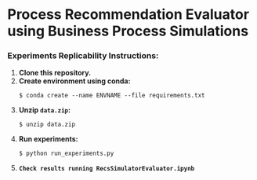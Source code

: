 # Process Recommendation Evaluator using Business Process Simulations

### Experiments Replicability Instructions:
<ol>
    <li>
        <strong>Clone this repository.</strong>
    </li>
    <li>
        <strong>Create environment using conda:</strong>
        <pre><code>$ conda create --name ENVNAME --file requirements.txt</code></pre>
    </li>
    <li>
        <strong>Unzip <code>data.zip</code>:</strong>
        <pre><code>$ unzip data.zip</code></pre>
    </li>
    <li>
        <strong>Run experiments:</strong>
        <pre><code>$ python run_experiments.py</code></pre>
    </li>
    <li>
        <strong><code>Check results running RecsSimulatorEvaluator.ipynb</code></strong>
    </li>
</ol>